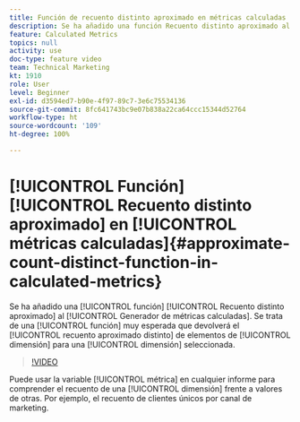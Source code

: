 ```yaml
---
title: Función de recuento distinto aproximado en métricas calculadas
description: Se ha añadido una función Recuento distinto aproximado al Generador de métricas calculadas. Se trata de una función muy esperada que devolverá el recuento aproximado distinto de elementos de dimensión para una dimensión seleccionada.
feature: Calculated Metrics
topics: null
activity: use
doc-type: feature video
team: Technical Marketing
kt: 1910
role: User
level: Beginner
exl-id: d3594ed7-b90e-4f97-89c7-3e6c75534136
source-git-commit: 8fc641743bc9e07b838a22ca64ccc15344d52764
workflow-type: ht
source-wordcount: '109'
ht-degree: 100%

---
```


# [!UICONTROL Función] [!UICONTROL Recuento distinto aproximado] en [!UICONTROL métricas calculadas]{#approximate-count-distinct-function-in-calculated-metrics}

Se ha añadido una [!UICONTROL función] [!UICONTROL Recuento distinto aproximado] al [!UICONTROL Generador de métricas calculadas]. Se trata de una [!UICONTROL función] muy esperada que devolverá el [!UICONTROL recuento aproximado distinto] de elementos de [!UICONTROL dimensión] para una [!UICONTROL dimensión] seleccionada.

>[!VIDEO](https://video.tv.adobe.com/v/23722/?quality=12&learn=on)

Puede usar la variable [!UICONTROL métrica] en cualquier informe para comprender el recuento de una [!UICONTROL dimensión] frente a valores de otras. Por ejemplo, el recuento de clientes únicos por canal de marketing.
